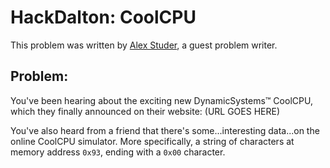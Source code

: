 # HackDalton: CoolCPU
This problem was written by [Alex Studer](https://alex.studer.dev), a guest problem writer.

## Problem:
You've been hearing about the exciting new DynamicSystems&trade; CoolCPU, which they finally announced on their website: (URL GOES HERE)

You've also heard from a friend that there's some...interesting data...on the online CoolCPU simulator. More specifically, a string of characters at memory address `0x93`, ending with a `0x00` character.
